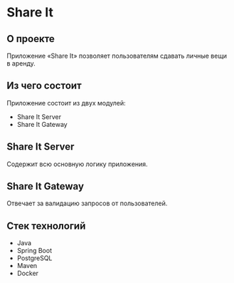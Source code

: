 # Share It

## О проекте
Приложение «Share It» позволяет пользователям сдавать личные вещи в аренду.

## Из чего состоит
Приложение состоит из двух модулей:
- Share It Server
- Share It Gateway

## Share It Server
Содержит всю основную логику приложения.

## Share It Gateway
Отвечает за валидацию запросов от пользователей.

## Стек технологий
- Java
- Spring Boot
- PostgreSQL
- Maven
- Docker
